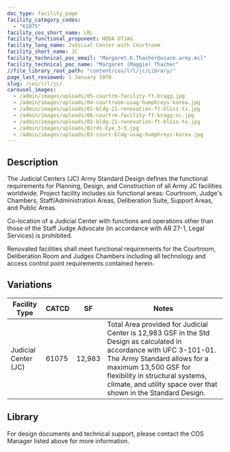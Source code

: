 ```yaml
---
doc_type: facility_page
facility_category_codes:
  - "61075"
facility_cos_short_name: LRL
facility_functional_proponent: HQDA OTJAG
facility_long_name: Judicial Center with Courtroom
facility_short_name: JC
facility_technical_poc_email: "Margaret.K.Thacher@usace.army.mil"
facility_technical_poc_name: "Margaret (Maggie) Thacher"
//file_library_root_path: "content/cos/lrl/jc/Library/"
page_last_reviewed: 1 January 1970
slug: /cos/lrl/jc/
carousel_images:
  - /admin/images/uploads/05-courtrm-facility-ft-bragg.jpg
  - /admin/images/uploads/04-courtroom-usag-humphreys-korea.jpg
  - /admin/images/uploads/01-bldg-21-renovation-ft-bliss-tx.jpg
  - /admin/images/uploads/06-courtrm-facility-ft-bragg-nc.jpg
  - /admin/images/uploads/02-bldg-21-renovation-ft-bliss-tx.jpg
  - /admin/images/uploads/Birds-Eye_3-3.jpg
  - /admin/images/uploads/03-court-bldg-usag-humphreys-korea.jpg
---
```


## Description

The Judicial Centers (JC) Army Standard Design defines the functional requirements for Planning, Design, and Construction of all Army JC facilities worldwide. Project facility includes six functional areas: Courtroom, Judge's Chambers, Staff/Administration Areas, Deliberation Suite, Support Areas, and Public Areas.

Co-location of a Judicial Center with functions and operations other than those of the Staff Judge Advocate (in accordance with AR 27-1, Legal Services) is prohibited.

Renovated facilities shall meet functional requirements for the Courtroom, Deliberation Room and Judges Chambers including all technology and access control point requirements contained herein.

## Variations

| Facility Type        | CATCD | SF     | Notes                                                                                                                                                                                                                                                                              |
| -------------------- | ----- | ------ | ---------------------------------------------------------------------------------------------------------------------------------------------------------------------------------------------------------------------------------------------------------------------------------- |
| Judicial Center (JC) | 61075 | 12,983 | Total Area provided for Judicial Center is 12,983 GSF in the Std Design as calculated in accordance with UFC 3-101-01. The Army Standard allows for a maximum 13,500 GSF for flexibility in structural systems, climate, and utility space over that shown in the Standard Design. |

## Library
For design documents and technical support, please contact the COS Manager listed above for more information.